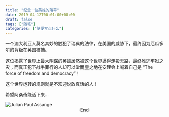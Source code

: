 ```yaml
---
title: "纪念一位英雄的落幕"
date: 2019-04-12T00:01:00+08:00
draft: false
tags: ["随笔"]
categories: ["随便写点什么"]
---
```

<!-- 
<img alt="" src="https://mogeko.github.io/images/052/" >
<span class="spoiler" ></span>
&emsp;&emsp;
 -->

一个澳大利亚人莫名其妙的触犯了瑞典的法律，在美国的威胁下，最终因为厄瓜多尔的背叛在英国被捕。

这位揭露了世界上最大阴谋的英雄居然被这个世界逼得走投无路，最终难逃牢狱之灾；而真正犯下战争罪行的人却可以堂而皇之地在安理会上喊着自己是 “The force of freedom and democracy”！

这个世界运转的规则就是不欢迎说敢真话的人！

希望阿桑奇能活下来...

<img alt="Julian Paul Assange" src="https://mogeko.github.io/images/052/Julian.Assange.jpg" >



<br>

<center>  ·End·  </center>
